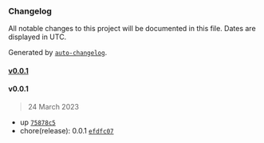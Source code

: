 ### Changelog

All notable changes to this project will be documented in this file. Dates are displayed in UTC.

Generated by [`auto-changelog`](https://github.com/CookPete/auto-changelog).

#### [v0.0.1](https://github.com/Neyunse/entregas-finales/compare/v0.0.1...v0.0.1)

#### v0.0.1

> 24 March 2023

- up [`75878c5`](https://github.com/Neyunse/entregas-finales/commit/75878c596dd355c9223e98101a9fe8a77f876654)
- chore(release): 0.0.1 [`efdfc07`](https://github.com/Neyunse/entregas-finales/commit/efdfc0762b5c35b5823b8d799c6aba1e357d03e7)
